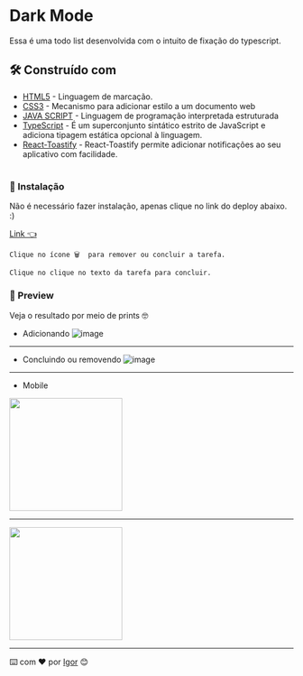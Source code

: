 # Dark Mode

Essa é uma todo list desenvolvida com o intuito de fixação do typescript.



## 🛠️ Construído com


* [HTML5](https://html.com/) - Linguagem de marcação.
* [CSS3](https://www.w3.org/Style/CSS/Overview.en.html) - Mecanismo para adicionar estilo a um documento web
* [JAVA SCRIPT](https://www.javascript.com/) - Linguagem de programação interpretada estruturada
* [TypeScript](https://icons.getbootstrap.com/#install) -  É um superconjunto sintático estrito de JavaScript e adiciona tipagem estática opcional à linguagem. 
* [React-Toastify](https://npm.io/package/react-toastify) -  React-Toastify permite adicionar notificações ao seu aplicativo com facilidade.
#

### 🔧 Instalação

Não é necessário fazer instalação, apenas clique no link do deploy abaixo. :)


[Link 👈 ](https://une-surprise.surge.sh/)


```
Clique no ícone 🗑️  para remover ou concluir a tarefa.
```
```
Clique no clique no texto da tarefa para concluir.
```
### 👀 Preview
Veja o resultado por meio de prints 🤓

* Adicionando 
![image](https://user-images.githubusercontent.com/90478654/179518686-1df13228-6751-4e29-a2ae-b15ef798d579.png)

---

* Concluindo ou removendo
![image](https://user-images.githubusercontent.com/90478654/179518725-f5ad4546-3d6f-4b88-aa68-bfbb48551d2f.png)

---

* Mobile

<img  src='https://user-images.githubusercontent.com/90478654/179519627-16790559-7a77-44e5-826c-69edf50928f8.png'
     style="width:200px;"/>

---

<img  src='https://user-images.githubusercontent.com/90478654/179520289-76603ea8-05d6-4794-8937-93f942e42173.png'
     style="width:200px;"/>









---
⌨️ com ❤️ por [Igor](https://gist.github.com/0dayig0r) 😊

